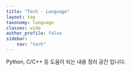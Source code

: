 ```yaml
---
title: "Tech - Language"
layout: tag
taxonomy: language
classes: wide
author_profile: false
sidebar:
    nav: "tech"
---
```

Python, C/C++ 등 도움이 되는 내용 정리 공간 입니다.